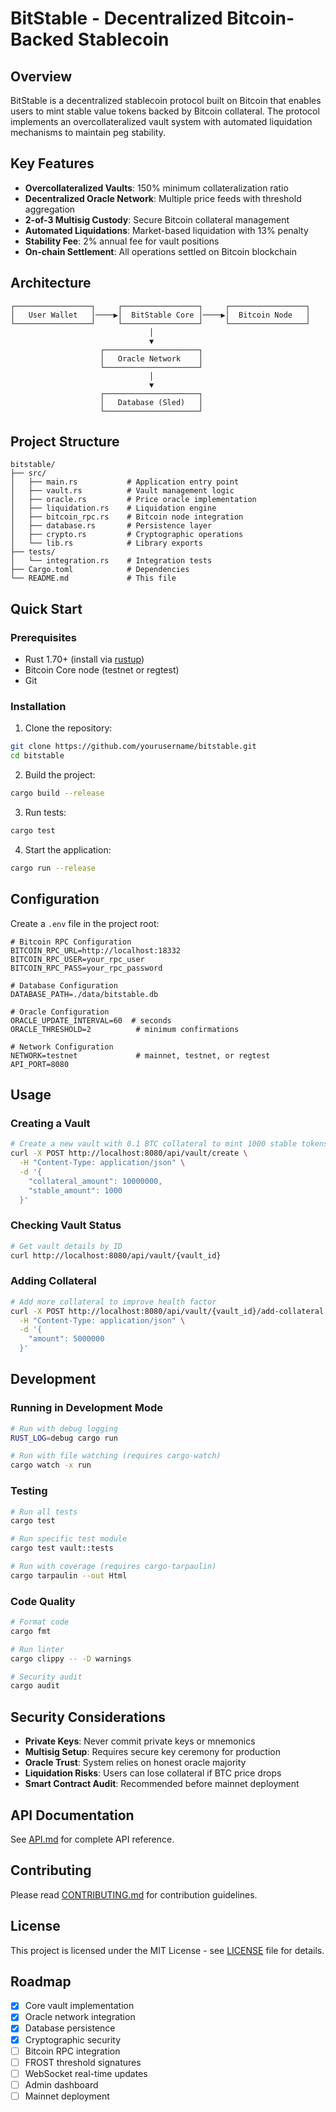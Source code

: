 # BitStable - Decentralized Bitcoin-Backed Stablecoin

## Overview

BitStable is a decentralized stablecoin protocol built on Bitcoin that enables users to mint stable value tokens backed by Bitcoin collateral. The protocol implements an overcollateralized vault system with automated liquidation mechanisms to maintain peg stability.

## Key Features

- **Overcollateralized Vaults**: 150% minimum collateralization ratio
- **Decentralized Oracle Network**: Multiple price feeds with threshold aggregation
- **2-of-3 Multisig Custody**: Secure Bitcoin collateral management
- **Automated Liquidations**: Market-based liquidation with 13% penalty
- **Stability Fee**: 2% annual fee for vault positions
- **On-chain Settlement**: All operations settled on Bitcoin blockchain

## Architecture

```
┌─────────────────┐     ┌─────────────────┐     ┌─────────────────┐
│   User Wallet   │────▶│  BitStable Core │────▶│  Bitcoin Node   │
└─────────────────┘     └─────────────────┘     └─────────────────┘
                               │
                               ▼
                    ┌─────────────────────┐
                    │   Oracle Network    │
                    └─────────────────────┘
                               │
                               ▼
                    ┌─────────────────────┐
                    │   Database (Sled)   │
                    └─────────────────────┘
```

## Project Structure

```
bitstable/
├── src/
│   ├── main.rs           # Application entry point
│   ├── vault.rs          # Vault management logic
│   ├── oracle.rs         # Price oracle implementation
│   ├── liquidation.rs    # Liquidation engine
│   ├── bitcoin_rpc.rs    # Bitcoin node integration
│   ├── database.rs       # Persistence layer
│   ├── crypto.rs         # Cryptographic operations
│   └── lib.rs            # Library exports
├── tests/
│   └── integration.rs    # Integration tests
├── Cargo.toml            # Dependencies
└── README.md             # This file
```

## Quick Start

### Prerequisites

- Rust 1.70+ (install via [rustup](https://rustup.rs/))
- Bitcoin Core node (testnet or regtest)
- Git

### Installation

1. Clone the repository:
```bash
git clone https://github.com/yourusername/bitstable.git
cd bitstable
```

2. Build the project:
```bash
cargo build --release
```

3. Run tests:
```bash
cargo test
```

4. Start the application:
```bash
cargo run --release
```

## Configuration

Create a `.env` file in the project root:

```env
# Bitcoin RPC Configuration
BITCOIN_RPC_URL=http://localhost:18332
BITCOIN_RPC_USER=your_rpc_user
BITCOIN_RPC_PASS=your_rpc_password

# Database Configuration
DATABASE_PATH=./data/bitstable.db

# Oracle Configuration
ORACLE_UPDATE_INTERVAL=60  # seconds
ORACLE_THRESHOLD=2          # minimum confirmations

# Network Configuration
NETWORK=testnet             # mainnet, testnet, or regtest
API_PORT=8080
```

## Usage

### Creating a Vault

```bash
# Create a new vault with 0.1 BTC collateral to mint 1000 stable tokens
curl -X POST http://localhost:8080/api/vault/create \
  -H "Content-Type: application/json" \
  -d '{
    "collateral_amount": 10000000,
    "stable_amount": 1000
  }'
```

### Checking Vault Status

```bash
# Get vault details by ID
curl http://localhost:8080/api/vault/{vault_id}
```

### Adding Collateral

```bash
# Add more collateral to improve health factor
curl -X POST http://localhost:8080/api/vault/{vault_id}/add-collateral \
  -H "Content-Type: application/json" \
  -d '{
    "amount": 5000000
  }'
```

## Development

### Running in Development Mode

```bash
# Run with debug logging
RUST_LOG=debug cargo run

# Run with file watching (requires cargo-watch)
cargo watch -x run
```

### Testing

```bash
# Run all tests
cargo test

# Run specific test module
cargo test vault::tests

# Run with coverage (requires cargo-tarpaulin)
cargo tarpaulin --out Html
```

### Code Quality

```bash
# Format code
cargo fmt

# Run linter
cargo clippy -- -D warnings

# Security audit
cargo audit
```

## Security Considerations

- **Private Keys**: Never commit private keys or mnemonics
- **Multisig Setup**: Requires secure key ceremony for production
- **Oracle Trust**: System relies on honest oracle majority
- **Liquidation Risks**: Users can lose collateral if BTC price drops
- **Smart Contract Audit**: Recommended before mainnet deployment

## API Documentation

See [API.md](./docs/API.md) for complete API reference.

## Contributing

Please read [CONTRIBUTING.md](./CONTRIBUTING.md) for contribution guidelines.

## License

This project is licensed under the MIT License - see [LICENSE](./LICENSE) file for details.

## Roadmap

- [x] Core vault implementation
- [x] Oracle network integration
- [x] Database persistence
- [x] Cryptographic security
- [ ] Bitcoin RPC integration
- [ ] FROST threshold signatures
- [ ] WebSocket real-time updates
- [ ] Admin dashboard
- [ ] Mainnet deployment
